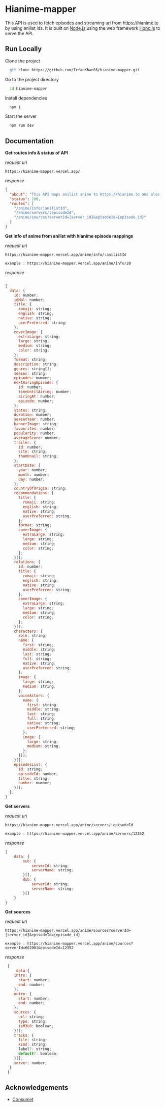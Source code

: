 # Hianime-mapper

This API is used to fetch episodes and streaming url from https://hianime.to by using anilist Ids. It is built on [Node.js](https://nodejs.org) using the web framework [Hono.js](https://hono.dev) to serve the API.

## Run Locally

Clone the project

```bash
  git clone https://github.com/IrfanKhan66/hianime-mapper.git
```

Go to the project directory

```bash
  cd hianime-mapper
```

Install dependencies

```bash
  npm i
```

Start the server

```bash
  npm run dev
```

## Documentation

**Get routes info & status of API**

_request url_

```url
https://hianime-mapper.vercel.app/

```

_response_

```json
{
  "about": "This API maps anilist anime to https://hianime.to and also returns the M3U8 links !",
  "status": 200,
  "routes": [
    "/anime/info/:anilistId",
    "/anime/servers/:episodeId",
    "/anime/sources?serverId={server_id}&episodeId={episode_id}"
  ]
}
```

**Get info of anime from anilist with hianime episode mappings**

_request url_

```url
https://hianime-mapper.vercel.app/anime/info/:anilistId

example : https://hianime-mapper.vercel.app/anime/info/20
```

_response_

```javascript

{
  data: {
    id: number;
    idMal: number;
    title: {
      romaji: string;
      english: string;
      native: string;
      userPreferred: string;
    };
    coverImage: {
      extraLarge: string;
      large: string;
      medium: string;
      color: string;
    };
    format: string;
    description: string;
    genres: string[];
    season: string;
    episodes: number;
    nextAiringEpisode: {
      id: number;
      timeUntilAiring: number;
      airingAt: number;
      episode: number;
    };
    status: string;
    duration: number;
    seasonYear: number;
    bannerImage: string;
    favourites: number;
    popularity: number;
    averageScore: number;
    trailer: {
      id: number;
      site: string;
      thumbnail: string;
    };
    startDate: {
      year: number;
      month: number;
      day: number;
    };
    countryOfOrigin: string;
    recommendations: {
      title: {
        romaji: string;
        english: string;
        native: string;
        userPreferred: string;
      };
      format: string;
      coverImage: {
        extraLarge: string;
        large: string;
        medium: string;
        color: string;
      };
    }[];
    relations: {
      id: number;
      title: {
        romaji: string;
        english: string;
        native: string;
        userPreferred: string;
      };
      coverImage: {
        extraLarge: string;
        large: string;
        medium: string;
        color: string;
      };
    }[];
    characters: {
      role: string;
      name: {
        first: string;
        middle: string;
        last: string;
        full: string;
        native: string;
        userPreferred: string;
      };
      image: {
        large: string;
        medium: string;
      };
      voiceActors: {
        name: {
          first: string;
          middle: string;
          last: string;
          full: string;
          native: string;
          userPreferred: string;
        };
        image: {
          large: string;
          medium: string;
        };
      }[];
    }[];
    episodesList: {
      id: string;
      episodeId: number;
      title: string;
      number: number;
    }[];
  };
}


```

**Get servers**

_request url_

```url
https://hianime-mapper.vercel.app/anime/servers/:episodeId

example : https://hianime-mapper.vercel.app/anime/servers/12352
```

_response_

```javascript
{
    data: {
        sub: {
            serverId: string;
            serverName: string;
        }[],
        dub: {
            serverId: string;
            serverName: string;
        }[]
    }
}
```

**Get sources**

_request url_

```url
https://hianime-mapper.vercel.app/anime/sources?serverId={server_id}&episodeId={episode_id}

example : https://hianime-mapper.vercel.app/anime/sources?serverId=662001&episodeId=12352

```

_response_

```javascript
 {
     data:{
    intro: {
      start: number;
      end: number;
    };
    outro: {
      start: number;
      end: number;
    };
    sources: {
      url: string;
      type: string;
      isM3U8: boolean;
    }[];
    tracks: {
      file: string;
      kind: string;
      label?: string;
      default?: boolean;
    }[];
    server: number;
  }
 }
```

## Acknowledgements

- [Consumet](https://github.com/consumet/consumet.ts)
